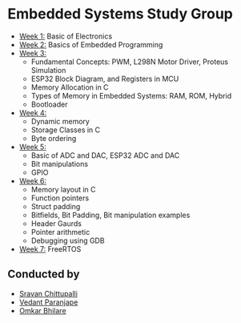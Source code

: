 #  Embedded Systems Study Group

* [Week 1:](week1/week1.md) Basic of Electronics
* [Week 2:](week2/week2.md) Basics of Embedded Programming
* [Week 3:](week3/week3.md) 
    - Fundamental Concepts: PWM, L298N Motor Driver, Proteus Simulation
    - ESP32 Block Diagram, and Registers in MCU
    - Memory Allocation in C
    - Types of Memory in Embedded Systems: RAM, ROM, Hybrid
    - Bootloader
* [Week 4:](week4/week4.md)
    - Dynamic memory
    - Storage Classes in C
    - Byte ordering
* [Week 5:](week5/week5.md)
    - Basic of ADC and DAC, ESP32 ADC and DAC
    - Bit manipulations
    - GPIO
* [Week 6:](week6/week6.md)
    - Memory layout in C
    - Function pointers
    - Struct padding
    - Bitfields, Bit Padding, Bit manipulation examples
    - Header Gaurds
    - Pointer arithmetic
    - Debugging using GDB
* [Week 7:](week6/week6.md) FreeRTOS
## Conducted by
- [Sravan Chittupalli](https://github.com/SravanChittupalli)
- [Vedant Paranjape](https://github.com/VedantParanjape)
- [Omkar Bhilare](https://github.com/ombhilare999)
